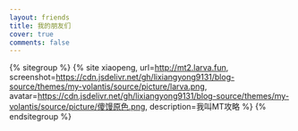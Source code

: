 ```yaml
---
layout: friends
title: 我的朋友们
cover: true
comments: false
---
```

{% sitegroup %}
{% site xiaopeng, url=http://mt2.larva.fun, screenshot=https://cdn.jsdelivr.net/gh/lixiangyong9131/blog-source/themes/my-volantis/source/picture/larva.png, avatar=https://cdn.jsdelivr.net/gh/lixiangyong9131/blog-source/themes/my-volantis/source/picture/傻馒原色.png, description=我叫MT攻略 %}
{% endsitegroup %}